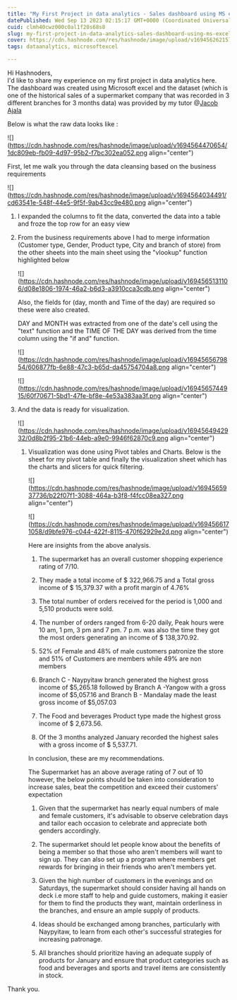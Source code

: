 ```yaml
---
title: "My First Project in data analytics - Sales dashboard using MS excel"
datePublished: Wed Sep 13 2023 02:15:17 GMT+0000 (Coordinated Universal Time)
cuid: clmh40cwz000c0al1f20s68s8
slug: my-first-project-in-data-analytics-sales-dashboard-using-ms-excel
cover: https://cdn.hashnode.com/res/hashnode/image/upload/v1694562621573/3a9188b8-57f5-46bd-879a-894460002871.jpeg
tags: dataanalytics, microsoftexcel

---
```


Hi Hashnoders,  
I'd like to share my experience on my first project in data analytics here.  
The dashboard was created using Microsoft excel and the dataset (which is one of the historical sales of a supermarket company that was recorded in 3 different branches for 3 months data) was provided by my tutor @[Jacob Ajala](@DataAnalyst)

Below is what the raw data looks like :

![](https://cdn.hashnode.com/res/hashnode/image/upload/v1694564470654/1dc809eb-fb09-4d97-95b2-f7bc302ea052.png align="center")

First, let me walk you through the data cleansing based on the business requirements

![](https://cdn.hashnode.com/res/hashnode/image/upload/v1694564034491/cd63541e-548f-44e5-9f5f-9ab43cc9e480.png align="center")

1. I expanded the columns to fit the data, converted the data into a table and froze the top row for an easy view
    
2. From the business requirements above I had to merge information (Customer type, Gender, Product type, City and branch of store) from the other sheets into the main sheet using the "vlookup" function highlighted below
    
    ![](https://cdn.hashnode.com/res/hashnode/image/upload/v1694565131106/d08e1806-1974-46a2-b6d3-a3910cca3cdb.png align="center")
    
    Also, the fields for (day, month and Time of the day) are required so these were also created.
    
    DAY and MONTH was extracted from one of the date's cell using the "text" function and the TIME OF THE DAY was derived from the time column using the "if and" function.
    
    ![](https://cdn.hashnode.com/res/hashnode/image/upload/v1694565679854/606877fb-6e88-47c3-b65d-da45754704a8.png align="center")
    
    ![](https://cdn.hashnode.com/res/hashnode/image/upload/v1694565744915/60f70671-5bd1-47fe-bf8e-4e53a383aa3f.png align="center")
    
3. And the data is ready for visualization.
    
    ![](https://cdn.hashnode.com/res/hashnode/image/upload/v1694564942932/0d8b2f95-21b6-44eb-a9e0-9946f62870c9.png align="center")
    
    1. Visualization was done using Pivot tables and Charts. Below is the sheet for my pivot table and finally the visualization sheet which has the charts and slicers for quick filtering.
        
        ![](https://cdn.hashnode.com/res/hashnode/image/upload/v1694565937736/b22f07f1-3088-464a-b3f8-f4fcc08ea327.png align="center")
        
        ![](https://cdn.hashnode.com/res/hashnode/image/upload/v1694566171058/d9bfe976-c044-422f-8115-470f62929e2d.png align="center")
        
        Here are insights from the above analysis.
        
        1. The supermarket has an overall customer shopping experience rating of 7/10.
            
        2. They made a total income of $ 322,966.75 and a Total gross income of $ 15,379.37 with a profit margin of 4.76%
            
        3. The total number of orders received for the period is 1,000 and 5,510 products were sold.
            
        4. The number of orders ranged from 6-20 daily, Peak hours were 10 am, 1 pm, 3 pm and 7 pm. 7 p.m. was also the time they got the most orders generating an income of $ 138,370.92.
            
        5. 52% of Female and 48% of male customers patronize the store and 51% of Customers are members while 49% are non members
            
        6. Branch C - Naypyitaw branch generated the highest gross income of $5,265.18 followed by Branch A -Yangow with a gross income of $5,057.16 and Branch B - Mandalay made the least gross income of $5,057.03
            
        7. The Food and beverages Product type made the highest gross income of $ 2,673.56.
            
        8. Of the 3 months analyzed January recorded the highest sales with a gross income of $ 5,537.71.
            
        
        In conclusion, these are my recommendations.
        
        The Supermarket has an above average rating of 7 out of 10 however, the below points should be taken into consideration to increase sales, beat the competition and exceed their customers' expectation
        
        1. Given that the supermarket has nearly equal numbers of male and female customers, it's advisable to observe celebration days and tailor each occasion to celebrate and appreciate both genders accordingly.
            
        2. The supermarket should let people know about the benefits of being a member so that those who aren't members will want to sign up. They can also set up a program where members get rewards for bringing in their friends who aren't members yet.
            
        3. Given the high number of customers in the evenings and on Saturdays, the supermarket should consider having all hands on deck i.e more staff to help and guide customers, making it easier for them to find the products they want, maintain orderliness in the branches, and ensure an ample supply of products.
            
        4. Ideas should be exchanged among branches, particularly with Naypyitaw, to learn from each other's successful strategies for increasing patronage.
            
        5. All branches should prioritize having an adequate supply of products for January and ensure that product categories such as food and beverages and sports and travel items are consistently in stock.
            

Thank you.